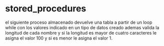 # stored_procedures

el siguiente proceso almacenado devuelve una tabla a partir de un loop while con los valores indicado en un tipo de datos creado ademas valida la longitud
de cada nombre y si la longitud es mayor de cuatro caracteres le asigna el valor 100 y si es menor le asigna el valor 1.

